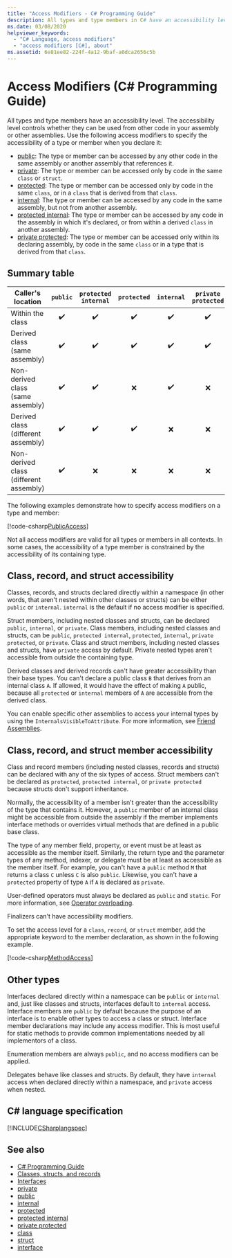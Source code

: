 ```yaml
---
title: "Access Modifiers - C# Programming Guide"
description: All types and type members in C# have an accessibility level which controls whether they can be used from other code. Review this list of access modifiers.
ms.date: 03/08/2020
helpviewer_keywords: 
  - "C# Language, access modifiers"
  - "access modifiers [C#], about"
ms.assetid: 6e81ee82-224f-4a12-9baf-a0dca2656c5b
---
```

# Access Modifiers (C# Programming Guide)

All types and type members have an accessibility level. The accessibility level controls whether they can be used from other code in your assembly or other assemblies. Use the following access modifiers to specify the accessibility of a type or member when you declare it:

- [public](../../language-reference/keywords/public.md): The type or member can be accessed by any other code in the same assembly or another assembly that references it.
- [private](../../language-reference/keywords/private.md): The type or member can be accessed only by code in the same `class` or `struct`.
- [protected](../../language-reference/keywords/protected.md): The type or member can be accessed only by code in the same `class`, or in a `class` that is derived from that `class`.
- [internal](../../language-reference/keywords/internal.md): The type or member can be accessed by any code in the same assembly, but not from another assembly.
- [protected internal](../../language-reference/keywords/protected-internal.md): The type or member can be accessed by any code in the assembly in which it's declared, or from within a derived `class` in another assembly.
- [private protected](../../language-reference/keywords/private-protected.md): The type or member can be accessed only within its declaring assembly, by code in the same `class` or in a type that is derived from that `class`.

## Summary table

| Caller's location                      | `public` | `protected internal` | `protected` | `internal` | `private protected` | `private` |
| -------------------------------------- | :------: | :------------------: | :---------: | :--------: | :-----------------: | :-------: |
| Within the class                       |   ✔️️   |         ✔️         |     ✔️     |     ✔️     |         ✔️          |    ✔️     |
| Derived class (same assembly)          |   ✔️   |         ✔️         |     ✔️     |     ✔️     |         ✔️          |    ❌     |
| Non-derived class (same assembly)      |   ✔️   |         ✔️         |     ❌     |     ✔️     |         ❌          |    ❌     |
| Derived class (different assembly)     |   ✔️   |         ✔️         |     ✔️     |     ❌     |         ❌          |    ❌     |
| Non-derived class (different assembly) |   ✔️   |         ❌         |     ❌     |     ❌     |         ❌          |    ❌     |

The following examples demonstrate how to specify access modifiers on a type and member:

[!code-csharp[PublicAccess](~/samples/snippets/csharp/objectoriented/accessmodifiers.cs#PublicAccess)]

Not all access modifiers are valid for all types or members in all contexts. In some cases, the accessibility of a type member is constrained by the accessibility of its containing type.

## Class, record, and struct accessibility  

Classes, records, and structs declared directly within a namespace (in other words, that aren't nested within other classes or structs) can be either `public` or `internal`. `internal` is the default if no access modifier is specified.

Struct members, including nested classes and structs, can be declared `public`, `internal`, or `private`. Class members, including nested classes and structs, can be `public`, `protected internal`, `protected`, `internal`, `private protected`, or `private`. Class and struct members,  including nested classes and structs, have `private` access by default. Private nested types aren't accessible from outside the containing type.

Derived classes and derived records can't have greater accessibility than their base types. You can't declare a public class `B` that derives from an internal class `A`. If allowed, it would have the effect of making `A` public, because all `protected` or `internal` members of `A` are accessible from the derived class.

You can enable specific other assemblies to access your internal types by using the `InternalsVisibleToAttribute`. For more information, see [Friend Assemblies](../../../standard/assembly/friend.md).

## Class, record, and struct member accessibility  

Class and record members (including nested classes, records and structs) can be declared with any of the six types of access. Struct members can't be declared as `protected`, `protected internal`, or `private protected` because structs don't support inheritance.

Normally, the accessibility of a member isn't greater than the accessibility of the type that contains it. However, a `public` member of an internal class might be accessible from outside the assembly if the member implements interface methods or overrides virtual methods that are defined in a public base class.

The type of any member field, property, or event must be at least as accessible as the member itself. Similarly, the return type and the parameter types of any method, indexer, or delegate must be at least as accessible as the member itself. For example, you can't have a `public` method `M` that returns a class `C` unless `C` is also `public`. Likewise, you can't have a `protected` property of type `A` if `A` is declared as `private`.

User-defined operators must always be declared as `public` and `static`. For more information, see [Operator overloading](../../language-reference/operators/operator-overloading.md).

Finalizers can't have accessibility modifiers.

To set the access level for a `class`, `record`, or `struct` member, add the appropriate keyword to the member declaration, as shown in the following example.

[!code-csharp[MethodAccess](~/samples/snippets/csharp/objectoriented/accessmodifiers.cs#MethodAccess)]

## Other types

Interfaces declared directly within a namespace can be `public` or `internal` and, just like classes and structs, interfaces default to `internal` access. Interface members are `public` by default because the purpose of an interface is to enable other types to access a class or struct. Interface member declarations may include any access modifier. This is most useful for static methods to provide common implementations needed by all implementors of a class.

Enumeration members are always `public`, and no access modifiers can be applied.

Delegates behave like classes and structs. By default, they have `internal` access when declared directly within a namespace, and `private` access when nested.

## C# language specification

[!INCLUDE[CSharplangspec](~/includes/csharplangspec-md.md)]  

## See also

- [C# Programming Guide](../index.md)
- [Classes, structs, and records](../../fundamentals/object-oriented/index.md)
- [Interfaces](../../fundamentals/types/interfaces.md)
- [private](../../language-reference/keywords/private.md)
- [public](../../language-reference/keywords/public.md)
- [internal](../../language-reference/keywords/internal.md)
- [protected](../../language-reference/keywords/protected.md)
- [protected internal](../../language-reference/keywords/protected-internal.md)
- [private protected](../../language-reference/keywords/private-protected.md)
- [class](../../language-reference/keywords/class.md)
- [struct](../../language-reference/builtin-types/struct.md)
- [interface](../../language-reference/keywords/interface.md)